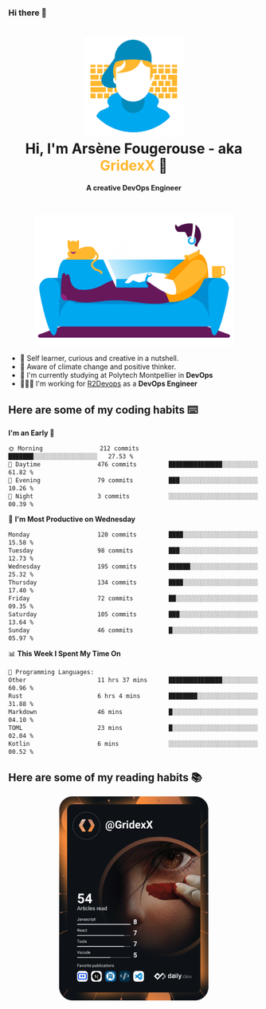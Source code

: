 ### Hi there 👋

<!--
**GridexX/gridexx** is a ✨ _special_ ✨ repository because its `README.md` (this file) appears on your GitHub profile.

Here are some ideas to get you started:

- 🔭 I’m currently working on ...
- 🌱 I’m currently learning ...
- 👯 I’m looking to collaborate on ...
- 🤔 I’m looking for help with ...
- 💬 Ask me about ...
- 📫 How to reach me: ...
- 😄 Pronouns: ...
- ⚡ Fun fact: ...
-->


<!-- Header -->
<h1 align="center">
  <img src="./images/user_profile.png" width="200">
  <br>
  Hi, I'm Arsène Fougerouse - aka <span style="color:#ffb72e">GridexX</span> 👋
</h1>


<p align="center">
  <b>A creative DevOps Engineer </b>
</p>
<br/>
<p align="center">
  <img src="./images/man_couch.png" width="400">
</p>

- 🎨 Self learner, curious and creative in a nutshell. 
- 🌱 Aware of climate change and positive thinker.
- 📕 I'm currently studying at Polytech Montpellier in **DevOps**
- 👨🏻‍💻 I'm working for [R2Devops](https://r2devops.io) as a **DevOps Engineer**


## Here are some of my coding habits ⌨️

<!-- Add a section about tech and Ops stack
  Like this one : https://github.com/Xanthus58#-tech-stack
-->
<!--START_SECTION:waka-->
**I'm an Early 🐤** 

```text
🌞 Morning                212 commits         ███████░░░░░░░░░░░░░░░░░░   27.53 % 
🌆 Daytime                476 commits         ███████████████░░░░░░░░░░   61.82 % 
🌃 Evening                79 commits          ███░░░░░░░░░░░░░░░░░░░░░░   10.26 % 
🌙 Night                  3 commits           ░░░░░░░░░░░░░░░░░░░░░░░░░   00.39 % 
```
📅 **I'm Most Productive on Wednesday** 

```text
Monday                   120 commits         ████░░░░░░░░░░░░░░░░░░░░░   15.58 % 
Tuesday                  98 commits          ███░░░░░░░░░░░░░░░░░░░░░░   12.73 % 
Wednesday                195 commits         ██████░░░░░░░░░░░░░░░░░░░   25.32 % 
Thursday                 134 commits         ████░░░░░░░░░░░░░░░░░░░░░   17.40 % 
Friday                   72 commits          ██░░░░░░░░░░░░░░░░░░░░░░░   09.35 % 
Saturday                 105 commits         ███░░░░░░░░░░░░░░░░░░░░░░   13.64 % 
Sunday                   46 commits          █░░░░░░░░░░░░░░░░░░░░░░░░   05.97 % 
```


📊 **This Week I Spent My Time On** 

```text
💬 Programming Languages: 
Other                    11 hrs 37 mins      ███████████████░░░░░░░░░░   60.96 % 
Rust                     6 hrs 4 mins        ████████░░░░░░░░░░░░░░░░░   31.88 % 
Markdown                 46 mins             █░░░░░░░░░░░░░░░░░░░░░░░░   04.10 % 
TOML                     23 mins             █░░░░░░░░░░░░░░░░░░░░░░░░   02.04 % 
Kotlin                   6 mins              ░░░░░░░░░░░░░░░░░░░░░░░░░   00.52 % 
```


<!--END_SECTION:waka-->

## Here are some of my reading habits 📚
<div  align="center">
  <img src="./images/devcard.svg" width="300">
</div>
